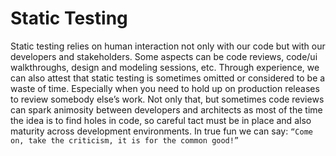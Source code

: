 # Static Testing

Static testing relies on human interaction not only with our code but with our developers and stakeholders. Some aspects can be code reviews, code/ui walkthroughs, design and modeling sessions, etc. Through experience, we can also attest that static testing is sometimes omitted or considered to be a waste of time. Especially when you need to hold up on production releases to review somebody else’s work. Not only that, but sometimes code reviews can spark animosity between developers and architects as most of the time the idea is to find holes in code, so careful tact must be in place and also maturity across development environments. In true fun we can say: `“Come on, take the criticism, it is for the common good!”`
